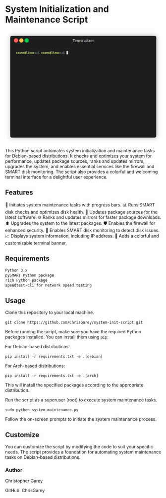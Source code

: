 # System Initialization and Maintenance Script

![](https://github.com/ChrisGarey/system-init-script/blob/main/images/demo.gif)

This Python script automates system initialization and maintenance tasks for Debian-based distributions. It checks and optimizes your system for performance, updates package sources, ranks and updates mirrors, upgrades the system, and enables essential services like the firewall and SMART disk monitoring. The script also provides a colorful and welcoming terminal interface for a delightful user experience.

## Features

🚀 Initiates system maintenance tasks with progress bars.
📊 Runs SMART disk checks and optimizes disk health.
🔄 Updates package sources for the latest software.
🌐 Ranks and updates mirrors for faster package downloads.
⬆ Upgrades the system to the latest packages.
🛡 Enables the firewall for enhanced security.
💽 Enables SMART disk monitoring to detect disk issues.
📈 Displays system information, including IP address.
🎨 Adds a colorful and customizable terminal banner.

## Requirements

    Python 3.x
    pySMART Python package
    rich Python package
    speedtest-cli for network speed testing

## Usage

Clone this repository to your local machine.

```git clone https://github.com/ChrisGarey/system-init-script.git```

Before running the script, make sure you have the required Python packages installed. You can install them using `pip`:


For Debian-based distributions:

```pip install -r requirements.txt -e .[debian]```

For Arch-based distributions:

```pip install -r requirements.txt -e .[arch]```

This will install the specified packages according to the appropriate distribution.

Run the script as a superuser (root) to execute system maintenance tasks.

```sudo python system_maintenance.py```

Follow the on-screen prompts to initiate the system maintenance process.

## Customize

You can customize the script by modifying the code to suit your specific needs. The script provides a foundation for automating system maintenance tasks on Debian-based distributions.

### Author

Christopher Garey

GitHub: ChrisGarey